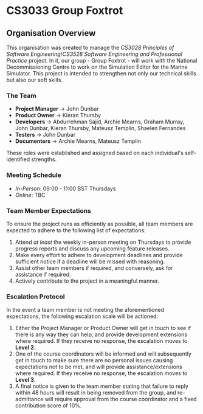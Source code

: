 # CS3033 Group Foxtrot

## Organisation Overview
This organisation was created to manage the *CS3028 Principles of Software Engineering*/*CS3528 Software Engineering and Professional Practice* project. In it, our group - Group Foxtrot - will work with the National Decommissioning Centre to work on the Simulation Editor for the Marine Simulator. This project is intended to strengthen not only our technical skills but also our soft skills.

### The Team
- **Project Manager** -> John Dunbar
- **Product Owner** -> Kieran Thursby
- **Developers** -> Abdurrehman Sajid, Archie Mearns, Graham Murray, John Dunbar, Kieran Thursby, Mateusz Templin, Shaelen Fernandes
- **Testers** -> John Dunbar
- **Documenters** -> Archie Mearns, Mateusz Templin

These roles were established and assigned based on each individual's self-identified strengths.

### Meeting Schedule
- *In-Person*: 09:00 - 11:00 BST Thursdays
- *Online*: TBC

### Team Member Expectations
To ensure the project runs as efficiently as possible, all team members are expected to adhere to the following list of expectations:
1. Attend *at least* the weekly in-person meeting on Thursdays to provide progress reports and discuss any upcoming feature releases.
2. Make every effort to adhere to development deadlines and provide sufficient notice if a deadline will be missed with reasoning.
3. Assist other team members if required, and conversely, ask for assistance if required.
4. Actively contribute to the project in a meaningful manner.

### Escalation Protocol
In the event a team member is not meeting the aforementioned expectations, the following escalation scale will be actioned:
1. Either the Project Manager or Product Owner will get in touch to see if there is any way they can help, and provide development extensions where required. If they receive no response, the escalation moves to **Level 2**.
2. One of the course coordinators will be informed and will subsequently get in touch to make sure there are no personal issues causing expectations not to be met, and will provide assistance/extensions where required. If they receive no response, the escalation moves to **Level 3**.
3. A final notice is given to the team member stating that failure to reply within 48 hours will result in being removed from the group, and re-admittance will require approval from the course coordinator and a fixed contribution score of 10%.

